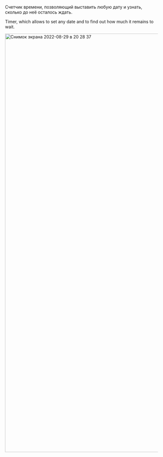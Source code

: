 Счетчик времени, позволяющий выставить любую дату и узнать, сколько до неё осталось ждать.

Timer, which allows to set any date and to find out how much it remains to wait.

<img width="1376" alt="Снимок экрана 2022-08-29 в 20 28 37" src="https://user-images.githubusercontent.com/106841889/187262696-33ba1863-ced6-41c9-8d53-19feef5e90d0.png">
